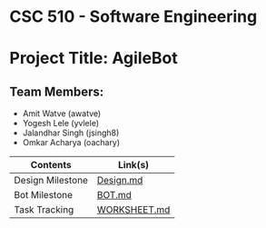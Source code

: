 # CSC 510 - Software Engineering
# Project Title: AgileBot

## Team Members:
* Amit Watve (awatve)
* Yogesh Lele (yvlele)
* Jalandhar Singh (jsingh8)
* Omkar Acharya (oachary)

|   Contents     |                           Link(s)                                                    |
|-----------------|--------------------------------------------------------------------------------------|
| Design Milestone  | [Design.md](/Design/Design.md)  |
| Bot Milestone   | [BOT.md](/Bot/BOT.md) |
| Task Tracking | [WORKSHEET.md](/Bot/WORKSHEET.md) |

